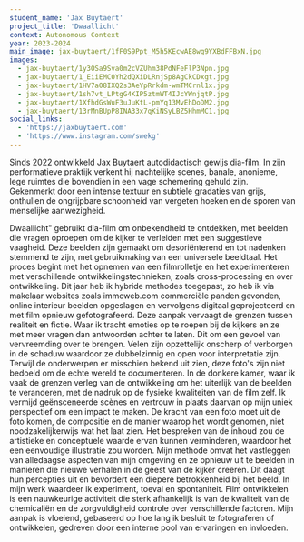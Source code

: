 ```yaml
---
student_name: 'Jax Buytaert'
project_title: 'Dwaallicht'
context: Autonomous Context
year: 2023-2024
main_image: jax-buytaert/1fF0S9Ppt_M5h5KEcwAE8wq9YXBdFFBxN.jpg
images:
  - jax-buytaert/1y3OSa9Sva0m2cVZUhm38PdNFeFlP3Npn.jpg
  - jax-buytaert/1_EiiEMC0Yh2dQXiDLRnjSp8AgCkCDxgt.jpg
  - jax-buytaert/1HV7a08IXQ2s3AeYpRrkdm-wmTMCrnl1x.jpg
  - jax-buytaert/1sh7vt_LPtgG4KIP5ztmWT4IJcYWnjqtP.jpg
  - jax-buytaert/1XfhdGsWuF3uJuKtL-pmYq13MvEhDoDM2.jpg
  - jax-buytaert/13rMnBUpP8INA33x7qKiNSyLBZ5HhmMC1.jpg
social_links:
  - 'https://jaxbuytaert.com'
  - 'https://www.instagram.com/swekg'
---
```


Sinds 2022 ontwikkeld Jax Buytaert autodidactisch gewijs dia-film. In zijn performatieve praktijk verkent hij nachtelijke scenes, banale, anonieme, lege ruimtes die bovendien in een vage schemering gehuld zijn. Gekenmerkt door een intense textuur en subtiele gradaties van grijs, onthullen de ongrijpbare schoonheid van vergeten hoeken en de sporen van menselijke aanwezigheid.

Dwaallicht" gebruikt dia-film om onbekendheid te ontdekken, met beelden die vragen oproepen om de kijker te verleiden met een suggestieve vaagheid. Deze beelden zijn gemaakt om desoriënterend en tot nadenken stemmend te zijn, met gebruikmaking van een universele beeldtaal. Het proces begint met het opnemen van een filmrolletje en het experimenteren met verschillende ontwikkelingstechnieken, zoals cross-processing en over ontwikkeling. Dit jaar heb ik hybride methodes toegepast, zo heb ik via makelaar websites zoals immoweb.com commerciële panden gevonden, online interieur beelden opgeslagen en vervolgens digitaal geprojecteerd en met film opnieuw gefotografeerd.
Deze aanpak vervaagt de grenzen tussen realiteit en fictie. Waar ik tracht emoties op te roepen bij de kijkers en ze met meer vragen dan antwoorden achter te laten. Dit om een gevoel van vervreemding over te brengen. Velen zijn opzettelijk onscherp of verborgen in de schaduw waardoor ze dubbelzinnig en open voor interpretatie zijn. Terwijl de onderwerpen er misschien bekend uit zien, deze foto's zijn niet bedoeld om de echte wereld te documenteren. In de donkere kamer, waar ik vaak de grenzen verleg van de ontwikkeling om het uiterlijk van de beelden te veranderen, met de nadruk op de fysieke kwaliteiten van de film zelf. Ik vermijd geënsceneerde scènes en vertrouw in plaats daarvan op mijn uniek perspectief om een impact te maken. De kracht van een foto moet uit de foto komen, de compositie en de manier waarop het wordt genomen, niet noodzakelijkerwijs wat het laat zien. Het bespreken van de inhoud zou de artistieke en conceptuele waarde ervan kunnen verminderen, waardoor het een eenvoudige illustratie zou worden. Mijn methode omvat het vastleggen van alledaagse aspecten van mijn omgeving en ze opnieuw uit te beelden in manieren die nieuwe verhalen in de geest van de kijker creëren. Dit daagt hun percepties uit en bevordert een diepere betrokkenheid bij het beeld. In mijn werk waardeer ik experiment, toeval en spontaniteit. Film ontwikkelen is een nauwkeurige activiteit die sterk afhankelijk is van de kwaliteit van de chemicaliën en de zorgvuldigheid controle over verschillende factoren. Mijn aanpak is vloeiend, gebaseerd op hoe lang ik besluit te fotograferen of ontwikkelen, gedreven door een interne pool van ervaringen en invloeden.
